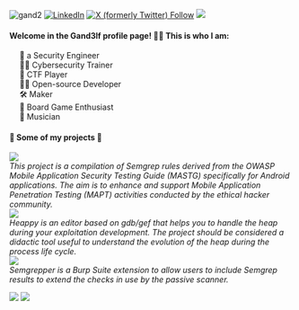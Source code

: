 ![gand2](https://github.com/user-attachments/assets/56916c58-da1a-4c58-910f-e41e726c9de2)
[![LinkedIn](https://img.shields.io/badge/LinkedIn-%230077B5.svg?logo=linkedin&logoColor=white)](https://www.linkedin.com/in/riccardo-cardelli) [![X (formerly Twitter) Follow](https://img.shields.io/twitter/follow/gand3lf)](https://x.com/gand3lf) [![](https://img.shields.io/badge/-HackMD-orange)](https://hackmd.io/@gand3lf)
<br>
#### Welcome in the Gand3lf profile page! 🧙‍♂️ This is who I am:

&emsp; 🔐 a Security Engineer  
&emsp; 🧑‍🏫 Cybersecurity Trainer  
&emsp; 🧩 CTF Player  
&emsp; 👨‍💻 Open-source Developer  
&emsp; 🛠 Maker  
&emsp; 🎲 Board Game Enthusiast  
&emsp; 🎸 Musician  


#### 📜 Some of my projects 📜
<a href="https://github.com/mindedsecurity/semgrep-rules-android-security"><img src="https://badgen.net/github/stars/mindedsecurity/semgrep-rules-android-security?label=Semgrep%20Rules%20for%20Android%20Security&color=orange" /></a>  
_This project is a compilation of Semgrep rules derived from the OWASP Mobile Application Security Testing Guide (MASTG) specifically for Android applications.
The aim is to enhance and support Mobile Application Penetration Testing (MAPT) activities conducted by the ethical hacker community._  
<a href="https://github.com/gand3lf/heappy"><img src="https://badgen.net/github/stars/gand3lf/heappy?label=Heappy" /></a>  
_Heappy is an editor based on gdb/gef that helps you to handle the heap during your exploitation development.
The project should be considered a didactic tool useful to understand the evolution of the heap during the process life cycle._  
<a href="https://github.com/gand3lf/semgrepper"><img src="https://badgen.net/github/stars/gand3lf/semgrepper?label=Semgrepper&color=green" /></a>  
_Semgrepper is a Burp Suite extension to allow users to include Semgrep results to extend the checks in use by the passive scanner._

![](https://github-readme-stats.vercel.app/api?username=gand3lf&theme=dark&hide_border=false&include_all_commits=false&count_private=false)
![](https://github-readme-streak-stats.herokuapp.com/?user=gand3lf&theme=dark&hide_border=false)<br/>
